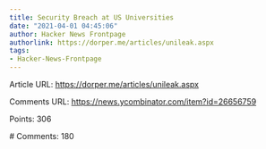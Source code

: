 ```yaml
---
title: Security Breach at US Universities
date: "2021-04-01 04:45:06"
author: Hacker News Frontpage
authorlink: https://dorper.me/articles/unileak.aspx
tags:
- Hacker-News-Frontpage
---
```


<p>Article URL: <a href="https://dorper.me/articles/unileak.aspx">https://dorper.me/articles/unileak.aspx</a></p>
<p>Comments URL: <a href="https://news.ycombinator.com/item?id=26656759">https://news.ycombinator.com/item?id=26656759</a></p>
<p>Points: 306</p>
<p># Comments: 180</p>
